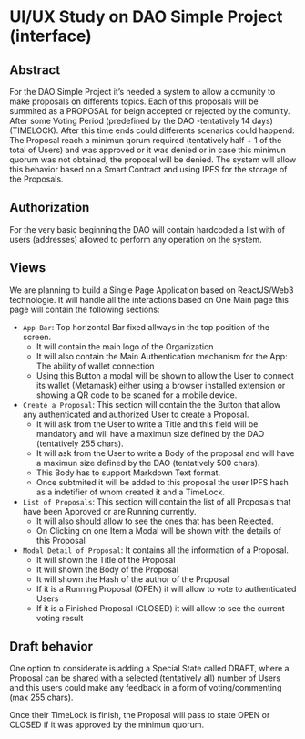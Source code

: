 # UI/UX Study on DAO Simple Project (interface)

## Abstract

For the DAO Simple Project it’s needed a system to allow a comunity to make proposals on differents topics. Each of this proposals will be summited as a PROPOSAL for beign accepted or rejected by the comunity. After some Voting Period (predefined by the DAO -tentatively 14 days) (TIMELOCK). After this time ends could differents scenarios could happend: The Proposal reach a minimun qorum required (tentatively half + 1 of the total of Users) and was approved or it was denied or in case this minimun quorum was not obtained, the proposal will be denied. The system will allow this behavior based on a Smart Contract and using IPFS for the storage of the Proposals.

## Authorization

For the very basic beginning the DAO will contain hardcoded a list with of users (addresses) allowed to perform any operation on the system.

## Views

We are planning to build a Single Page Application based on ReactJS/Web3 technologie. It will handle all the interactions based on One Main page this page will contain the following sections:

- `App Bar`: Top horizontal Bar fixed allways in the top position of the screen.
  - It will contain the main logo of the Organization
  - It will also contain the Main Authentication mechanism for the App: The ability of wallet connection
  - Using this Button a modal will be shown to allow the User to connect its wallet (Metamask) either using a browser installed extension or showing a QR code to be scaned for a mobile device.
- `Create a Proposal`: This section will contain the the Button that allow any authenticated and authorized User to create a Proposal.
  - It will ask from the User to write a Title and this field will be mandatory and will have a maximun size defined by the DAO (tentatively 255 chars).
  - It will ask from the User to write a Body of the proposal and will have a maximun size defined by the DAO (tentatively 500 chars).
  - This Body has to support Markdown Text format.
  - Once subtmited it will be added to this proposal the user IPFS hash as a indetifier of whom created it and a TimeLock.
- `List of Proposals`: This section will contain the list of all Proposals that have been Approved or are Running currently.
  - It will also should allow to see the ones that has been Rejected.
  - On Clicking on one Item a Modal will be shown with the details of this Proposal
- `Modal Detail of Proposal`: It contains all the information of a Proposal.
  - It will shown the Title of the Proposal
  - It will shown the Body of the Proposal
  - It will shown the Hash of the author of the Proposal
  - If it is a Running Proposal (OPEN) it will allow to vote to authenticated Users
  - If it is a Finished Proposal (CLOSED) it will allow to see the current voting result

## Draft behavior

One option to considerate is adding a Special State called DRAFT, where a Proposal can be shared with a selected (tentatively all) number of Users and this users could make any feedback in a form of voting/commenting (max 255 chars).

Once their TimeLock is finish, the Proposal will pass to state OPEN or CLOSED if it was approved by the minimun quorum.
